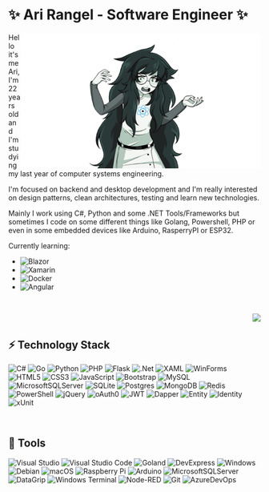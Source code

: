 # ✨ Ari Rangel - Software Engineer ✨





<img align= "right" width= "480" src= "https://github.com/AriDevK/AriDevK/blob/main/jade_wtf.png"/>


<p align="left">Hello it's me Ari, I'm 22 years old and I'm studying
  my last year of computer systems engineering.
  
  I'm focused on backend and desktop development and I'm really interested on design patterns, clean architectures, testing and learn new technologies.

  Mainly I work using C#, Python and some .NET Tools/Frameworks but sometimes I 
  code on some different things like Golang, Powershell, PHP or even in some embedded devices like Arduino, RasperryPI or ESP32.
  
  Currently learning:

  - ![Blazor](https://img.shields.io/badge/blazor-%235C2D91.svg?style=for-the-badge&logo=blazor&logoColor=white)
  - ![Xamarin](https://img.shields.io/badge/Xamarin/MAUI-3199DC?style=for-the-badge&logo=xamarin&logoColor=white)
  - ![Docker](https://img.shields.io/badge/docker-%230db7ed.svg?style=for-the-badge&logo=docker&logoColor=white)
  - ![Angular](https://img.shields.io/badge/angular-%23DD0031.svg?style=for-the-badge&logo=angular&logoColor=white)
</p>
<br>


<div align= "right">

  
[![](https://visitcount.itsvg.in/api?id=AriDevK&label=Profile%20Views&color=11&icon=3&pretty=true)](https://visitcount.itsvg.in)
  
</div>



<h2>⚡ Technology Stack </h2>

![C#](https://img.shields.io/badge/c%23-551DEF.svg?style=for-the-badge&logo=c-sharp&logoColor=white)
![Go](https://img.shields.io/badge/go-%2300ADD8.svg?style=for-the-badge&logo=go&logoColor=white)
![Python](https://img.shields.io/badge/python-3670A0?style=for-the-badge&logo=python&logoColor=ffdd54)
![PHP](https://img.shields.io/badge/php-%23777BB4.svg?style=for-the-badge&logo=php&logoColor=white)
![Flask](https://img.shields.io/badge/flask-%23000.svg?style=for-the-badge&logo=flask&logoColor=white)
![.Net](https://img.shields.io/badge/ASP.NET-5C2D91?style=for-the-badge&logo=.net&logoColor=white)
![XAML](https://img.shields.io/badge/xaml-%23007ACC.svg?style=for-the-badge&logo=xaml&logoColor=white)
![WinForms](https://img.shields.io/badge/WinForms-5A677A?style=for-the-badge&logo=windows&logoColor=FFFFFF)
![HTML5](https://img.shields.io/badge/html5-%23E34F26.svg?style=for-the-badge&logo=html5&logoColor=white)
![CSS3](https://img.shields.io/badge/css3-%231572B6.svg?style=for-the-badge&logo=css3&logoColor=white)
![JavaScript](https://img.shields.io/badge/javascript-%23323330.svg?style=for-the-badge&logo=javascript&logoColor=%23F7DF1E)
![Bootstrap](https://img.shields.io/badge/bootstrap-%23563D7C.svg?style=for-the-badge&logo=bootstrap&logoColor=white)
![MySQL](https://img.shields.io/badge/mysql-%231572B6.svg?style=for-the-badge&logo=mysql&logoColor=white)
![MicrosoftSQLServer](https://img.shields.io/badge/MS%20SQL%20Server-CC2927?style=for-the-badge&logo=microsoft%20sql%20server&logoColor=white)
![SQLite](https://img.shields.io/badge/sqlite-%2307405e.svg?style=for-the-badge&logo=sqlite&logoColor=white)
![Postgres](https://img.shields.io/badge/postgresql-%23316192.svg?style=for-the-badge&logo=postgresql&logoColor=white)
![MongoDB](https://img.shields.io/badge/MongoDB-%234ea94b.svg?style=for-the-badge&logo=mongodb&logoColor=white)
![Redis](https://img.shields.io/badge/redis-E05565?style=for-the-badge&logo=redis&logoColor=FFFFFF)
![PowerShell](https://img.shields.io/badge/PowerShell-%235391FE.svg?style=for-the-badge&logo=powershell&logoColor=white)
![jQuery](https://img.shields.io/badge/jquery-%230769AD.svg?style=for-the-badge&logo=jquery&logoColor=white)
![oAuth0](https://img.shields.io/badge/auth0-EB5424?style=for-the-badge&logo=auth0&logoColor=white)
![JWT](https://img.shields.io/badge/JWT-black?style=for-the-badge&logo=JSON%20web%20tokens)
![Dapper](https://img.shields.io/badge/Dapper%20ORM-DC336C?style=for-the-badge&logo=nuget)
![Entity](https://img.shields.io/badge/Entity%20Framework-5C2D91?style=for-the-badge&logo=.net)
![Identity](https://img.shields.io/badge/ASP%20Identity-4879AB?style=for-the-badge&logo=microsoft)
![xUnit](https://img.shields.io/badge/XUnit-black?style=for-the-badge&logo=x)



<br>

<h2>🧰 Tools </h2>

![Visual Studio](https://img.shields.io/badge/Visual%20Studio-5E4481?style=for-the-badge&logo=Visual%20Studio&logoColor=FFFFFF)
![Visual Studio Code](https://img.shields.io/badge/Visual%20Studio%20Code-0080CE?style=for-the-badge&logo=Visual%20Studio%20Code&logoColor=FFFFFF)
![Goland](https://img.shields.io/badge/goland-00ADD8?style=for-the-badge&logo=goland&logoColor=FFFFFF)
![DevExpress](https://img.shields.io/badge/DevExpress-BD740D?style=for-the-badge&logo=DevExpress&logoColor=FFFFFF)
![Windows](https://img.shields.io/badge/Windows-0078D6?style=for-the-badge&logo=windows&logoColor=white)
![Debian](https://img.shields.io/badge/Debian-D70A53?style=for-the-badge&logo=debian&logoColor=white)
![macOS](https://img.shields.io/badge/mac%20os-000000?style=for-the-badge&logo=macos&logoColor=F0F0F0)
![Raspberry Pi](https://img.shields.io/badge/-RaspberryPi-C51A4A?style=for-the-badge&logo=Raspberry-Pi)
![Arduino](https://img.shields.io/badge/-Arduino-00979D?style=for-the-badge&logo=Arduino&logoColor=white)
![MicrosoftSQLServer](https://img.shields.io/badge/MS%20SQL%20SMS-CC2927?style=for-the-badge&logo=microsoft%20sql%20server&logoColor=white)
![DataGrip](https://img.shields.io/badge/DataGrip-000000?style=for-the-badge&logo=DataGrip&logoColor=white)
![Windows Terminal](https://img.shields.io/badge/MS%20Terminal-%234D4D4D.svg?style=for-the-badge&logo=windows-terminal&logoColor=white)
![Node-RED](https://img.shields.io/badge/Node--RED-%238F0000.svg?style=for-the-badge&logo=node-red&logoColor=white)
![Git](https://img.shields.io/badge/git-%23F05033.svg?style=for-the-badge&logo=git&logoColor=white)
![AzureDevOps](https://img.shields.io/badge/azure%20devops-0078D7?style=for-the-badge&logo=azure-devops&logoColor=F0F0F0)




<!--
<br>

<h2>📊Github Stats</h2>
<span align="center">
  
![Anurag's GitHub stats](https://github-readme-stats.vercel.app/api?username=Ari-Qu3sadillas&show_icons=true&theme=material-palenight) 
  
[![GitHub Streak](https://streak-stats.demolab.com/?user=Ari-Qu3sadillas&theme=material-palenight	)](https://git.io/streak-stats)
</span>
 -->


